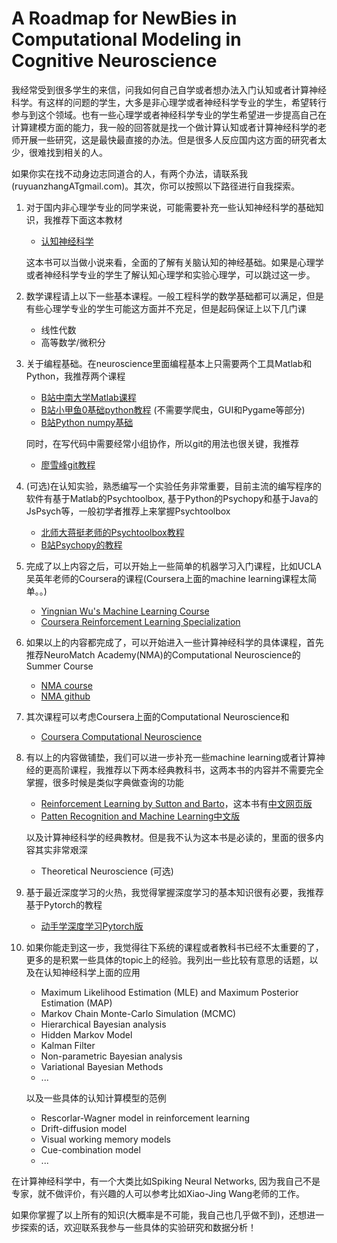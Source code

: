 # A Roadmap for NewBies in Computational Modeling in Cognitive Neuroscience

我经常受到很多学生的来信，问我如何自己自学或者想办法入门认知或者计算神经科学。有这样的问题的学生，大多是非心理学或者神经科学专业的学生，希望转行参与到这个领域。也有一些心理学或者神经科学专业的学生希望进一步提高自己在计算建模方面的能力，我一般的回答就是找一个做计算认知或者计算神经科学的老师开展一些研究，这是最快最直接的办法。但是很多人反应国内这方面的研究者太少，很难找到相关的人。

如果你实在找不动身边志同道合的人，有两个办法，请联系我(ruyuanzhangATgmail.com)。其次，你可以按照以下路径进行自我探索。



1. 对于国内非心理学专业的同学来说，可能需要补充一些认知神经科学的基础知识，我推荐下面这本教材

   * [认知神经科学](https://book.douban.com/subject/5937126/)

   这本书可以当做小说来看，全面的了解有关脑认知的神经基础。如果是心理学或者神经科学专业的学生了解认知心理学和实验心理学，可以跳过这一步。

2. 数学课程请上以下一些基本课程。一般工程科学的数学基础都可以满足，但是有些心理学专业的学生可能这方面并不充足，但是起码保证上以下几门课
   * 线性代数
   * 高等数学/微积分

3. 关于编程基础。在neuroscience里面编程基本上只需要两个工具Matlab和Python，我推荐两个课程
   * [B站中南大学Matlab课程](https://www.bilibili.com/video/av51366148?from=search&seid=3395198250382243694)
   * [B站小甲鱼0基础python教程](https://www.bilibili.com/video/av4050443/) (不需要学爬虫，GUI和Pygame等部分)
   * [B站Python numpy基础](https://www.bilibili.com/video/BV1U7411x76j)

   同时，在写代码中需要经常小组协作，所以git的用法也很关键，我推荐

   * [廖雪峰git教程](https://www.liaoxuefeng.com/wiki/896043488029600)

4. (可选)在认知实验，熟悉编写一个实验任务非常重要，目前主流的编写程序的软件有基于Matlab的Psychtoolbox, 基于Python的Psychopy和基于Java的JsPsych等，一般初学者推荐上来掌握Psychtoolbox
   * [北师大蒋挺老师的Psychtoolbox教程](https://zhuanlan.zhihu.com/p/45073723)
   * [B站Psychopy的教程](https://space.bilibili.com/357829140/channel/detail?cid=159082)

5. 完成了以上内容之后，可以开始上一些简单的机器学习入门课程，比如UCLA吴英年老师的Coursera的课程(Coursera上面的machine learning课程太简单。。)

   * [Yingnian Wu's Machine Learning Course](http://www.stat.ucla.edu/~ywu/teaching.html)
   * [Coursera Reinforcement Learning Specialization](https://www.coursera.org/specializations/reinforcement-learning)

6. 如果以上的内容都完成了，可以开始进入一些计算神经科学的具体课程，首先推荐NeuroMatch Academy(NMA)的Computational Neuroscience的Summer Course

   * [NMA course](https://space.bilibili.com/534358980/channel/detail?cid=138741) 
   * [NMA github](https://github.com/NeuromatchAcademy/course-content)
   
7. 其次课程可以考虑Coursera上面的Computational Neuroscience和
   * [Coursera Computational Neuroscience](https://www.coursera.org/learn/computational-neuroscience)
   
8. 有以上的内容做铺垫，我们可以进一步补充一些machine learning或者计算神经的更高阶课程，我推荐以下两本经典教科书，这两本书的内容并不需要完全掌握，很多时候是类似字典做查询的功能

   * [Reinforcement Learning by Sutton and Barto](http://incompleteideas.net/book/RLbook2020trimmed.pdf)，这本书有[中文网页版](https://rl.qiwihui.com/zh_CN/latest/) 
   * [Patten Recognition and Machine Learning中文版]()

   以及计算神经科学的经典教材。但是我不认为这本书是必读的，里面的很多内容其实非常艰深

   * Theoretical Neuroscience (可选)

9. 基于最近深度学习的火热，我觉得掌握深度学习的基本知识很有必要，我推荐基于Pytorch的教程
   
   * [动手学深度学习Pytorch版](https://tangshusen.me/Dive-into-DL-PyTorch/#/)
   
10. 如果你能走到这一步，我觉得往下系统的课程或者教科书已经不太重要的了，更多的是积累一些具体的topic上的经验。我列出一些比较有意思的话题，以及在认知神经科学上面的应用

    * Maximum Likelihood Estimation (MLE) and Maximum Posterior Estimation (MAP)
    * Markov Chain Monte-Carlo Simulation (MCMC)
    * Hierarchical Bayesian analysis 
    * Hidden Markov Model
    * Kalman Filter
    * Non-parametric Bayesian analysis
    * Variational Bayesian Methods
    * ...

    以及一些具体的认知计算模型的范例

    * Rescorlar-Wagner model in reinforcement learning
    * Drift-diffusion model
    * Visual working memory models
    * Cue-combination model
    * ...

在计算神经科学中，有一个大类比如Spiking Neural Networks, 因为我自己不是专家，就不做评价，有兴趣的人可以参考比如Xiao-Jing Wang老师的工作。



如果你掌握了以上所有的知识(大概率是不可能，我自己也几乎做不到)，还想进一步探索的话，欢迎联系我参与一些具体的实验研究和数据分析！